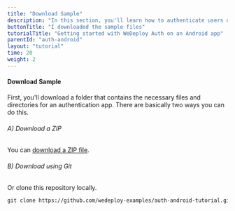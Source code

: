 ```yaml
---
title: "Download Sample"
description: "In this section, you'll learn how to authenticate users on an Android app using the WeDeploy API Client."
buttonTitle: "I downloaded the sample files"
tutorialTitle: "Getting started with WeDeploy Auth on an Android app"
parentId: "auth-android"
layout: "tutorial"
time: 20
weight: 2
---
```


#### Download Sample

First, you'll download a folder that contains the necessary files and directories for an authentication app. There are basically two ways you can do this.

###### A) Download a ZIP

You can [download a ZIP file](https://github.com/wedeploy-examples/auth-android-tutorial/archive/master.zip).

###### B) Download using Git

Or clone this repository locally.

```xml
git clone https://github.com/wedeploy-examples/auth-android-tutorial.git
```

